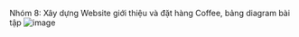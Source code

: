 Nhóm 8: Xây dựng Website giới thiệu và đặt hàng Coffee, bảng diagram bài tập
![image](https://github.com/KhuongDuy25/WebPHP-Nhom8/assets/96757580/1fc265e1-69aa-400b-9a90-0a10f2934db9)
